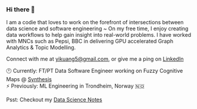 ### Hi there 👋

I am a codie that loves to work on the forefront of intersections between data science and software engineering ~ 
On my free time, I enjoy creating data workflows to help gain insight into real-world problems. I have worked with MNCs such as Pepsi, BBC in delivering GPU accelerated Graph Analytics & Topic Modelling.

Connect with me at yikuang5@gmail.com, or give me a ping on [LinkedIn](https://www.linkedin.com/in/lohyikuang/)

🕛 Currently: FT/PT Data Software Engineer working on Fuzzy Cognitive Maps @ [Synthesis](https://home.synthesis.partners/)\
⚡ Previously: ML Engineering in Trondheim, Norway 🇳🇴

Psst: Checkout my [Data Science Notes](https://yikuang.notion.site/Data-Science-d3a89420a77f454abd8f6feac68cb548?pvs=4)
